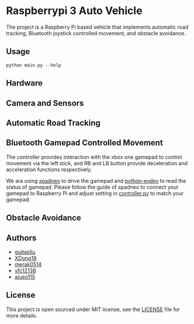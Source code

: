 # Raspberrypi 3 Auto Vehicle

The project is a Raspberry Pi based vehicle that implements automatic road tracking, Bluetooth joystick controlled movement, and obstacle avoidance.

## Usage

```shell
python main.py --help
```

## Hardware

## Camera and Sensors

## Automatic Road Tracking

## Bluetooth Gamepad Controlled Movement

The controller provides interaction with the xbox one gamepad to control movement via the left stick, and RB and LB button provide deceleration and acceleration functions respectively.

We ara using [xpadneo](https://github.com/atar-axis/xpadneo) to drive the gamepad and [python-evdev](https://github.com/gvalkov/python-evdev) to read the status of gamepad. Please follow the guide of xpadneo to connect your gamepad to Raspberry Pi and adjust setting in [controller.py](plugins/controller.py) to match your gamepad.

## Obstacle Avoidance

## Authors

* [guitaoliu](https://github.com/guitaoliu)
* [XDong18](https://github.com/XDong18)
* [merak0514](https://github.com/merak0514)
* [yfc12138](https://github.com/yfc12138)
* [aiueo115](https://github.com/aiueo115)

## License

This project is open sourced under MIT license, see the [LICENSE](LICENSE) file for more details.
